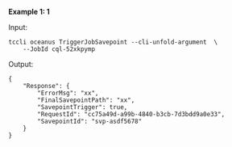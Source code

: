 **Example 1: 1**



Input: 

```
tccli oceanus TriggerJobSavepoint --cli-unfold-argument  \
    --JobId cql-52xkpymp
```

Output: 
```
{
    "Response": {
        "ErrorMsg": "xx",
        "FinalSavepointPath": "xx",
        "SavepointTrigger": true,
        "RequestId": "cc75a49d-a99b-4840-b3cb-7d3bdd9a0e33",
        "SavepointId": "svp-asdf5678"
    }
}
```

